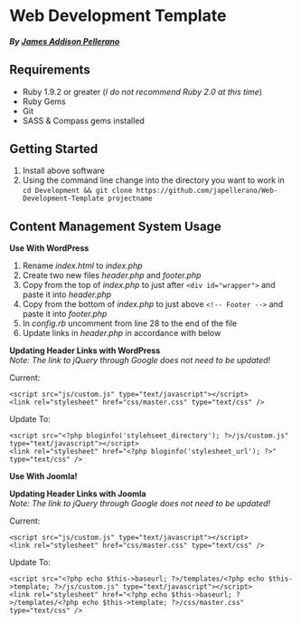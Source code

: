 Web Development Template
========================
##### By [James Addison Pellerano](http://jamespellerano.com/)

Requirements
------------

* Ruby 1.9.2 or greater (*I do not recommend Ruby 2.0 at this time*)
* Ruby Gems
* Git
* SASS & Compass gems installed

Getting Started 
----------------

1. Install above software
2. Using the command line change into the directory you want to work in
  `cd Development && git clone https://github.com/japellerano/Web-Development-Template projectname`


Content Management System Usage
-------------------------------


**Use With WordPress**

1. Rename *index.html* to *index.php*  
2. Create two new files *header.php* and *footer.php*  
3. Copy from the top of *index.php* to just after `<div id="wrapper">` and paste it into *header.php*
4. Copy from the bottom of *index.php* to just above `<!-- Footer -->` and paste it into *footer.php*  
5. In *config.rb* uncomment from line 28 to the end of the file  
6. Update links in *header.php* in accordance with below  

**Updating Header Links with WordPress**  
*Note: The link to jQuery through Google does not need to be updated!*

Current:
  
    <script src="js/custom.js" type="text/javascript"></script>
    <link rel="stylesheet" href="css/master.css" type="text/css" />
  
Update To:

    <script src="<?php bloginfo('stylehseet_directory'); ?>/js/custom.js" type="text/javascript"></script>
    <link rel="stylesheet" href="<?php bloginfo('stylesheet_url'); ?>" type="text/css" />

**Use With Joomla!**

**Updating Header Links with Joomla**  
*Note: The link to jQuery through Google does not need to be updated!*

Current:

    <script src="js/custom.js" type="text/javascript"></script>
    <link rel="stylesheet" href="css/master.css" type="text/css" />
    
Update To:

    <script src="<?php echo $this->baseurl; ?>/templates/<?php echo $this->template; ?>/js/custom.js" type="text/javascript"></script>
    <link rel="stylesheet" href="<?php echo $this->baseurl; ?>/templates/<?php echo $this->template; ?>/css/master.css" type="text/css" />